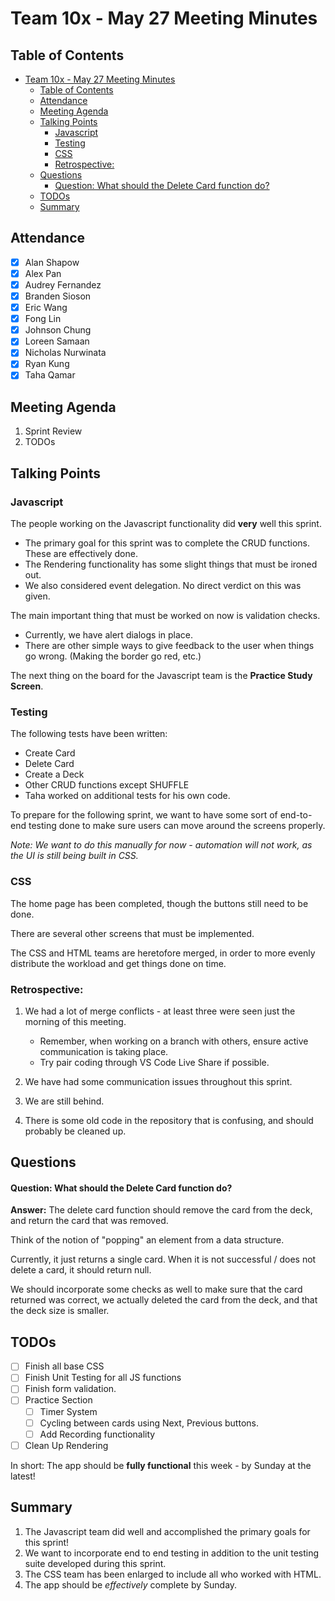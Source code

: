 # Team 10x - May 27 Meeting Minutes

## Table of Contents

- [Team 10x - May 27 Meeting Minutes](#team-10x---may-27-meeting-minutes)
  - [Table of Contents](#table-of-contents)
  - [Attendance](#attendance)
  - [Meeting Agenda](#meeting-agenda)
  - [Talking Points](#talking-points)
    - [Javascript](#javascript)
    - [Testing](#testing)
    - [CSS](#css)
    - [Retrospective:](#retrospective)
  - [Questions](#questions)
      - [Question: What should the Delete Card function do?](#question-what-should-the-delete-card-function-do)
  - [TODOs](#todos)
  - [Summary](#summary)

## Attendance

- [x] Alan Shapow
- [x] Alex Pan
- [x] Audrey Fernandez
- [x] Branden Sioson
- [x] Eric Wang
- [x] Fong Lin
- [x] Johnson Chung
- [x] Loreen Samaan
- [x] Nicholas Nurwinata
- [x] Ryan Kung
- [x] Taha Qamar

## Meeting Agenda

1. Sprint Review
2. TODOs

## Talking Points

### Javascript

The people working on the Javascript functionality did **very** well this sprint.

- The primary goal for this sprint was to complete the CRUD functions. These are effectively done.
- The Rendering functionality has some slight things that must be ironed out.
- We also considered event delegation. No direct verdict on this was given.

The main important thing that must be worked on now is validation checks.

- Currently, we have alert dialogs in place.
- There are other simple ways to give feedback to the user when things go wrong. (Making the border go red, etc.)

The next thing on the board for the Javascript team is the **Practice Study Screen**.

### Testing

The following tests have been written:

- Create Card
- Delete Card
- Create a Deck
- Other CRUD functions except SHUFFLE
- Taha worked on additional tests for his own code.

To prepare for the following sprint, we want to have some sort of end-to-end testing done to make sure users can move around the screens properly.

*Note: We want to do this manually for now - automation will not work, as the UI is still being built in CSS.*

### CSS

The home page has been completed, though the buttons still need to be done.

There are several other screens that must be implemented.

The CSS and HTML teams are heretofore merged, in order to more evenly distribute the workload and get things done on time.

### Retrospective:

1. We had a lot of merge conflicts - at least three were seen just the morning of this meeting.

    - Remember, when working on a branch with others, ensure active communication is taking place. 
    - Try pair coding through VS Code Live Share if possible.
2. We have had some communication issues throughout this sprint.
3. We are still behind.
4. There is some old code in the repository that is confusing, and should probably be cleaned up.

## Questions

#### Question: What should the Delete Card function do?

**Answer:** The delete card function should remove the card from the deck, and return the card that was removed.

Think of the notion of "popping" an element from a data structure.

Currently, it just returns a single card. When it is not successful / does not delete a card, it should return null.

We should incorporate some checks as well to make sure that the card returned was correct, we actually deleted the card from the deck, and that the deck size is smaller.

## TODOs

- [ ] Finish all base CSS
- [ ] Finish Unit Testing for all JS functions
- [ ] Finish form validation.
- [ ] Practice Section
  - [ ] Timer System
  - [ ] Cycling between cards using Next, Previous buttons.
  - [ ] Add Recording functionality
- [ ] Clean Up Rendering

In short: The app should be **fully functional** this week - by Sunday at the latest!

## Summary

1. The Javascript team did well and accomplished the primary goals for this sprint!
2. We want to incorporate end to end testing in addition to the unit testing suite developed during this sprint.
3. The CSS team has been enlarged to include all who worked with HTML.
4. The app should be *effectively* complete by Sunday.
